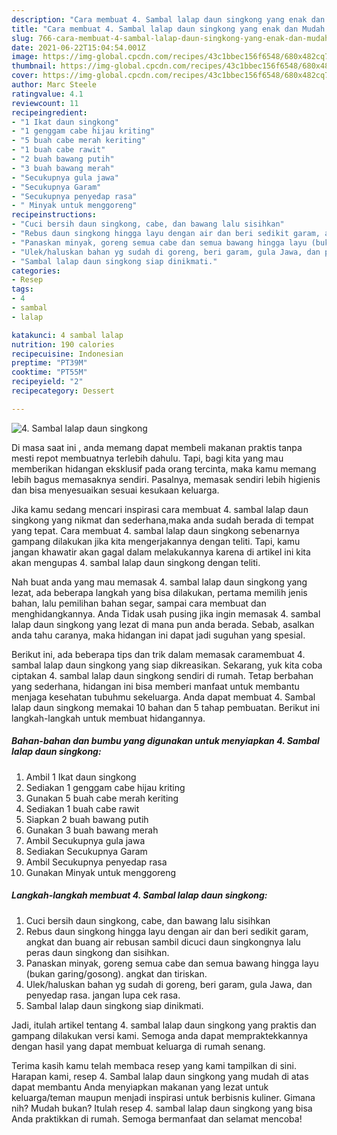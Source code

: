 ```yaml
---
description: "Cara membuat 4. Sambal lalap daun singkong yang enak dan Mudah Dibuat"
title: "Cara membuat 4. Sambal lalap daun singkong yang enak dan Mudah Dibuat"
slug: 766-cara-membuat-4-sambal-lalap-daun-singkong-yang-enak-dan-mudah-dibuat
date: 2021-06-22T15:04:54.001Z
image: https://img-global.cpcdn.com/recipes/43c1bbec156f6548/680x482cq70/4-sambal-lalap-daun-singkong-foto-resep-utama.jpg
thumbnail: https://img-global.cpcdn.com/recipes/43c1bbec156f6548/680x482cq70/4-sambal-lalap-daun-singkong-foto-resep-utama.jpg
cover: https://img-global.cpcdn.com/recipes/43c1bbec156f6548/680x482cq70/4-sambal-lalap-daun-singkong-foto-resep-utama.jpg
author: Marc Steele
ratingvalue: 4.1
reviewcount: 11
recipeingredient:
- "1 Ikat daun singkong"
- "1 genggam cabe hijau kriting"
- "5 buah cabe merah keriting"
- "1 buah cabe rawit"
- "2 buah bawang putih"
- "3 buah bawang merah"
- "Secukupnya gula jawa"
- "Secukupnya Garam"
- "Secukupnya penyedap rasa"
- " Minyak untuk menggoreng"
recipeinstructions:
- "Cuci bersih daun singkong, cabe, dan bawang lalu sisihkan"
- "Rebus daun singkong hingga layu dengan air dan beri sedikit garam, angkat dan buang air rebusan sambil dicuci daun singkongnya lalu peras daun singkong dan sisihkan."
- "Panaskan minyak, goreng semua cabe dan semua bawang hingga layu (bukan garing/gosong). angkat dan tiriskan."
- "Ulek/haluskan bahan yg sudah di goreng, beri garam, gula Jawa, dan penyedap rasa. jangan lupa cek rasa."
- "Sambal lalap daun singkong siap dinikmati."
categories:
- Resep
tags:
- 4
- sambal
- lalap

katakunci: 4 sambal lalap 
nutrition: 190 calories
recipecuisine: Indonesian
preptime: "PT39M"
cooktime: "PT55M"
recipeyield: "2"
recipecategory: Dessert

---
```



![4. Sambal lalap daun singkong](https://img-global.cpcdn.com/recipes/43c1bbec156f6548/680x482cq70/4-sambal-lalap-daun-singkong-foto-resep-utama.jpg)

Di masa  saat ini , anda memang dapat membeli makanan praktis tanpa mesti repot membuatnya terlebih dahulu. Tapi, bagi kita yang mau memberikan hidangan eksklusif pada orang tercinta, maka kamu memang lebih bagus memasaknya sendiri. Pasalnya, memasak sendiri lebih higienis dan bisa menyesuaikan sesuai kesukaan keluarga.

Jika kamu sedang mencari inspirasi cara membuat 4. sambal lalap daun singkong yang nikmat dan sederhana,maka anda sudah berada di tempat yang tepat. Cara membuat 4. sambal lalap daun singkong  sebenarnya gampang dilakukan jika kita mengerjakannya dengan teliti. Tapi, kamu jangan khawatir akan gagal dalam melakukannya 
karena di artikel ini kita akan mengupas 4. sambal lalap daun singkong dengan teliti.  



Nah buat anda yang mau memasak 4. sambal lalap daun singkong yang lezat, ada beberapa langkah yang bisa dilakukan, pertama memilih jenis bahan, lalu pemilihan bahan segar, sampai cara membuat dan menghidangkannya. Anda Tidak usah pusing jika ingin memasak 4. sambal lalap daun singkong yang lezat di mana pun anda berada. Sebab, asalkan anda  tahu caranya, maka hidangan ini dapat jadi suguhan yang spesial.

Berikut ini, ada beberapa tips dan trik dalam memasak caramembuat 4. sambal lalap daun singkong yang siap dikreasikan. Sekarang, yuk kita coba ciptakan 4. sambal lalap daun singkong sendiri di rumah. Tetap berbahan yang sederhana, hidangan ini bisa memberi manfaat untuk membantu menjaga kesehatan tubuhmu sekeluarga. Anda dapat membuat 4. Sambal lalap daun singkong memakai 10 bahan dan 5 tahap pembuatan. Berikut ini langkah-langkah untuk membuat hidangannya.

<!--inarticleads1-->

##### Bahan-bahan dan bumbu yang digunakan untuk menyiapkan 4. Sambal lalap daun singkong:

1. Ambil 1 Ikat daun singkong
1. Sediakan 1 genggam cabe hijau kriting
1. Gunakan 5 buah cabe merah keriting
1. Sediakan 1 buah cabe rawit
1. Siapkan 2 buah bawang putih
1. Gunakan 3 buah bawang merah
1. Ambil Secukupnya gula jawa
1. Sediakan Secukupnya Garam
1. Ambil Secukupnya penyedap rasa
1. Gunakan  Minyak untuk menggoreng




<!--inarticleads2-->

##### Langkah-langkah membuat 4. Sambal lalap daun singkong:

1. Cuci bersih daun singkong, cabe, dan bawang lalu sisihkan
1. Rebus daun singkong hingga layu dengan air dan beri sedikit garam, angkat dan buang air rebusan sambil dicuci daun singkongnya lalu peras daun singkong dan sisihkan.
1. Panaskan minyak, goreng semua cabe dan semua bawang hingga layu (bukan garing/gosong). angkat dan tiriskan.
1. Ulek/haluskan bahan yg sudah di goreng, beri garam, gula Jawa, dan penyedap rasa. jangan lupa cek rasa.
1. Sambal lalap daun singkong siap dinikmati.




Jadi, itulah artikel tentang  4. sambal lalap daun singkong  yang praktis dan gampang dilakukan versi kami. Semoga anda dapat mempraktekkannya dengan hasil yang dapat membuat keluarga di rumah senang. 

Terima kasih kamu telah membaca resep yang kami tampilkan di sini. Harapan kami, resep  4. Sambal lalap daun singkong yang mudah di atas dapat membantu Anda menyiapkan makanan yang lezat untuk keluarga/teman maupun menjadi inspirasi untuk berbisnis kuliner. Gimana nih? Mudah bukan? Itulah resep 4. sambal lalap daun singkong yang bisa Anda praktikkan di rumah. Semoga bermanfaat dan selamat mencoba!

